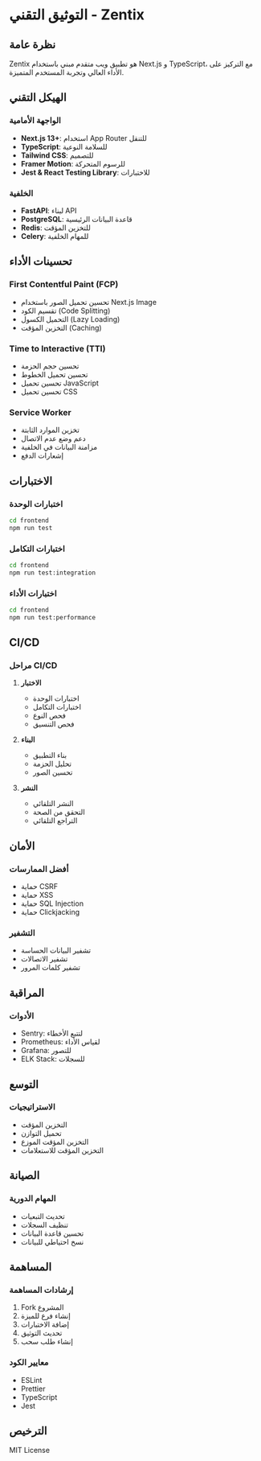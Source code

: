 # التوثيق التقني - Zentix

## نظرة عامة
Zentix هو تطبيق ويب متقدم مبني باستخدام Next.js و TypeScript، مع التركيز على الأداء العالي وتجربة المستخدم المتميزة.

## الهيكل التقني

### الواجهة الأمامية
- **Next.js 13+**: استخدام App Router للتنقل
- **TypeScript**: للسلامة النوعية
- **Tailwind CSS**: للتصميم
- **Framer Motion**: للرسوم المتحركة
- **Jest & React Testing Library**: للاختبارات

### الخلفية
- **FastAPI**: لبناء API
- **PostgreSQL**: قاعدة البيانات الرئيسية
- **Redis**: للتخزين المؤقت
- **Celery**: للمهام الخلفية

## تحسينات الأداء

### First Contentful Paint (FCP)
- تحسين تحميل الصور باستخدام Next.js Image
- تقسيم الكود (Code Splitting)
- التحميل الكسول (Lazy Loading)
- التخزين المؤقت (Caching)

### Time to Interactive (TTI)
- تحسين حجم الحزمة
- تحسين تحميل الخطوط
- تحسين تحميل JavaScript
- تحسين تحميل CSS

### Service Worker
- تخزين الموارد الثابتة
- دعم وضع عدم الاتصال
- مزامنة البيانات في الخلفية
- إشعارات الدفع

## الاختبارات

### اختبارات الوحدة
```bash
cd frontend
npm run test
```

### اختبارات التكامل
```bash
cd frontend
npm run test:integration
```

### اختبارات الأداء
```bash
cd frontend
npm run test:performance
```

## CI/CD

### مراحل CI/CD
1. **الاختبار**
   - اختبارات الوحدة
   - اختبارات التكامل
   - فحص النوع
   - فحص التنسيق

2. **البناء**
   - بناء التطبيق
   - تحليل الحزمة
   - تحسين الصور

3. **النشر**
   - النشر التلقائي
   - التحقق من الصحة
   - التراجع التلقائي

## الأمان

### أفضل الممارسات
- حماية CSRF
- حماية XSS
- حماية SQL Injection
- حماية Clickjacking

### التشفير
- تشفير البيانات الحساسة
- تشفير الاتصالات
- تشفير كلمات المرور

## المراقبة

### الأدوات
- Sentry: لتتبع الأخطاء
- Prometheus: لقياس الأداء
- Grafana: للتصور
- ELK Stack: للسجلات

## التوسع

### الاستراتيجيات
- التخزين المؤقت
- تحميل التوازن
- التخزين المؤقت الموزع
- التخزين المؤقت للاستعلامات

## الصيانة

### المهام الدورية
- تحديث التبعيات
- تنظيف السجلات
- تحسين قاعدة البيانات
- نسخ احتياطي للبيانات

## المساهمة

### إرشادات المساهمة
1. Fork المشروع
2. إنشاء فرع للميزة
3. إضافة الاختبارات
4. تحديث التوثيق
5. إنشاء طلب سحب

### معايير الكود
- ESLint
- Prettier
- TypeScript
- Jest

## الترخيص
MIT License 
